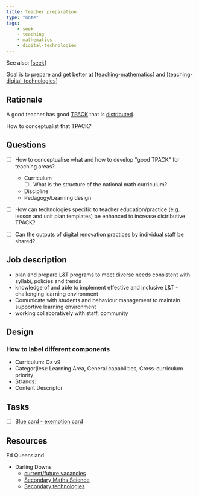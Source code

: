 ```yaml
---
title: Teacher preparation
type: "note"
tags:
    - seek
    - teaching
    - mathematics
    - digital-technologies
---
```


See also: [[seek]]

Goal is to prepare and get better at [[teaching-mathematics]] and [[teaching-digital-technologies]]

## Rationale

A good teacher has good [TPACK](https://djon.es/blog/2015/01/06/tpack-as-shared-practice-toward-a-research-agenda/#introduction) that is [distributed](https://djon.es/blog/2015/01/06/tpack-as-shared-practice-toward-a-research-agenda/#a-distributive-view-of-learning-and-knowledge). 

How to conceptualist that TPACK?

## Questions

- [ ] How to conceptualise what and how to develop "good TPACK" for teaching areas?
    - Curriculum
      - [ ] What is the structure of the national math curriculum? 
  - Discipline
  - Pedagogy/Learning design

- [ ] How can technologies specific to teacher education/practice (e.g. lesson and unit plan templates) be enhanced to increase distributive TPACK?
- [ ] Can the outputs of digital renovation practices by individual staff be shared?

## Job description

- plan and prepare L&T programs to meet diverse needs consistent with syllabi, policies and trends
- knowledge of and able to implement effective and inclusive L&T - challenging learning environment
- Comunicate with students and behaviour management to maintain supportive learning environment
- working collaboratively with staff, community 

## Design

### How to label different components

- Curriculum:  Oz v9
- Categor(ies): Learning Area, General capabilities, Cross-curriculum priority
- Strands:
- Content Descriptor

## Tasks
 
- [ ] [Blue card - exemption card](https://www.qld.gov.au/law/laws-regulated-industries-and-accountability/queensland-laws-and-regulations/regulated-industries-and-licensing/blue-card-services)

## Resources

Ed Queensland

- Darling Downs 
  - [current/future vacancies](https://app4.vision6.com.au/em/message/email/view.php?id=1126503&a=75184&k=AqDpV4ZimNaUcZAFMHOW0385ATBHWImh5JIvypqOyB0)
  - [Secondary Maths Science](https://smartjobs.qld.gov.au/jobs/QLD-DDSW499607-23)
  - [Secondary technologies](https://smartjobs.qld.gov.au/jobs/QLD-DDSW499656-23)

[//begin]: # "Autogenerated link references for markdown compatibility"
[seek]: seek "Seek"
[teaching-mathematics]: ../sense/Teaching/Mathematics/teaching-mathematics "Teaching Mathematics"
[teaching-digital-technologies]: ../sense/Teaching/Digital_Technologies/teaching-digital-technologies "Teaching Digital Technologies"
[//end]: # "Autogenerated link references"